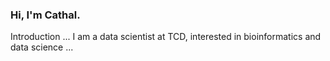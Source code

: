 ### Hi, I'm Cathal.

<i class="ai ai-google-scholar-square ai-3x"></i>

Introduction ... I am a data scientist at TCD, interested in bioinformatics and data science ...

<!-- **Twitter: [@strnr](https://twitter.com/strnr)**   -->
<!-- **Email:** `echo wvtufqifo@hnbjm.dpn | tr '[b-{' '[a-z]'` -->
